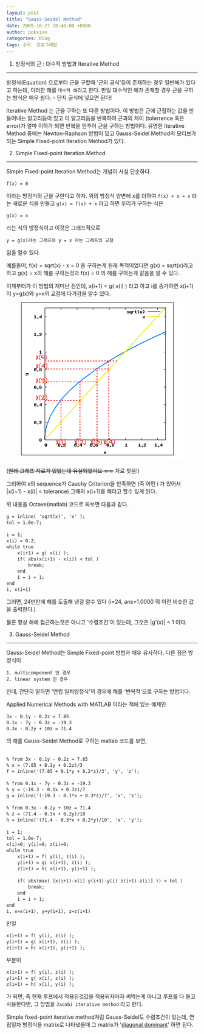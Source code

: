 ```yaml
---
layout: post
title: "Gauss-Seidel Method"
date: 2009-10-27 20:46:00 +0900
author: poksion
categories: blog
tags: 수학  프로그래밍
---
```


1. 방정식의 근 : 대수적 방법과 Iterative Method
------------------------------------------

방정식(Equation) 으로부터 근을 구할때 '근의 공식'등이 존재하는 경우 일반해가 있다고 하는데, 이러한 해를 ``대수적 해``라고 한다. 만일 대수적인 해가 존재할 경우 근을 구하는 방식은 매우 쉽다. - 단지 공식에 넣으면 된다!

Iterative Method 는 근을 구하는 또 다른 방법이다. 이 방법은 근에 근접하는 값을 만들어내는 알고리듬이 있고 이 알고리듬을 반복하여 근과의 차이 (tolerrence 혹은 error)가 얼마 이하가 되면 반복을 멈추어 근을 구하는 방법이다. 유명한 Iterative Method 중에는 Newton-Raphson 방법이 있고 Gauss-Seidel Method의 모티브가 되는 Simple Fixed-point Iteration Method가 있다.


2. Simple Fixed-point Iteration Method
--------------------------------------

Simple Fixed-point Iteration Method는 개념이 사실 단순하다.

```
f(x) = 0
```

이라는 방정식의 근을 구한다고 하자. 위의 방정식 양변에 x를 더하여 ```f(x) + x = x``` 라는 새로운 식을 만들고 ```g(x) = f(x) + x``` 라고 하면 우리가 구하는 식은

```
g(x) = x
```

라는 식의 방정식이고 이것은 그래프적으로

```
y = g(x)라는 그래프와 y = x 라는 그래프의 교점
```

임을 알수 있다.

예를들어, f(x) = sqrt(x) - x = 0 을 구하는게 원래 목적이었다면 g(x) = sqrt(x)라고 하고 g(x) = x의 해를 구하는것과 f(x) = 0 의 해를 구하는게 같음을 알 수 있다.

이제부터가 이 방법의 재미난 점인데, x(i+1) = g( x(i) ) 라고 하고 i를 증가하면 x(i+1)이 y=g(x)와 y=x의 교점에 다가감을 알수 있다.

<div align="center"><img src="/assets/img/post/simple_fixed.png"/></div>

(<del>원래 그래프 자료가 있었는데 유실되었어요 ㅠㅠ</del> 자료 찾음!)

그리하여 x의 sequence가 Cauchy Criterion을 만족하면 (즉 어떤 i 가 있어서 |x(i+1) - x(i)| < tolerance) 그때의 x(i+1)를 해라고 할수 있게 된다.

위 내용을 Octave(matlab) 코드로 짜보면 다음과 같다.

```
g = inline( 'sqrt(x)', 'x' );
tol = 1.0e-7;

i = 1;
x(i) = 0.2;
while true
    x(i+1) = g( x(i) );
    if( abs(x(i+1) - x(i)) < tol )
        break;
    end
    i = i + 1;
end
i, x(i+1)
```

그러면, 24번만에 해를 도출해 낸걸 알수 있다
(i=24, ans=1.0000 뭐 이런 비슷한 값을 출력한다.)

물론 항상 해에 접근하는것은 아니고 '수렴조건'이 있는데, 그것은 |g'(x)| < 1 이다.

3. Gauss-Seidel Method
-----------------------
Gauss-Seidel Method는 Simple Fixed-point 방법과 매우 유사하다. 다른 점은 방정식이

```
1. multicomponent 인 경우
2. linear system 인 경우
```

인데, 간단히 말하면 '연립 일차방정식'의 경우에 해를 '반복적'으로 구하는 방법이다.

Applied Numerical Methods with MATLAB 이라는 책에 있는 예제인

```
3x - 0.1y - 0.2z = 7.85
0.1x - 7y - 0.3z = -19.3
0.3x - 0.2y + 10z = 71.4
```

의 해를 Gauss-Seidel Method로 구하는 matlab 코드를 보면,

```

% from 3x - 0.1y - 0.2z = 7.85
% x = (7.85 + 0.1y + 0.2z)/3
f = inline('(7.85 + 0.1*y + 0.2*z)/3', 'y', 'z');

% from 0.1x - 7y - 0.3z = -19.3
% y = (-19.3 - 0.1x + 0.3z)/7
g = inline('(-19.3 - 0.1*x + 0.3*z)/7', 'x', 'z');

% from 0.3x - 0.2y + 10z = 71.4
% z = (71.4 - 0.3x + 0.2y)/10
h = inline('(71.4 - 0.3*x + 0.2*y)/10', 'x', 'y');

i = 1;
tol = 1.0e-7;
x(i)=0; y(i)=0; z(i)=0;
while true
    x(i+1) = f( y(i), z(i) );
    y(i+1) = g( x(i+1), z(i) );
    z(i+1) = h( x(i+1), y(i+1) );

    if( abs(max( [x(i+1)-x(i) y(i+1)-y(i) z(i+1)-z(i)] )) < tol )
        break;
    end
    i = i + 1;
end
i, x=x(i+1), y=y(i+1), z=z(i+1)

```

만일

```
x(i+1) = f( y(i), z(i) );
y(i+1) = g( x(i+1), z(i) );
z(i+1) = h( x(i+1), y(i+1) );
```

부분이

```
x(i+1) = f( y(i), z(i) );
y(i+1) = g( x(i), z(i) );
z(i+1) = h( x(i), y(i) );
```

가 되면, 즉 현재 루프에서 적용된것값을 적용되자마자 써먹는게 아니고 루프를 다 돌고 사용한다면, 그 방법을 ``Jacobi iterative method`` 라고 한다.

Simple fixed-point iterative method처럼 Gauss-Seidel도 수렴조건이 있는데, 연립일차 방정식을 matrix로 나타냈을때 그 matrix가 '[diagonal dominant](http://en.wikipedia.org/wiki/Diagonally_dominant_matrix)' 하면 된다.

